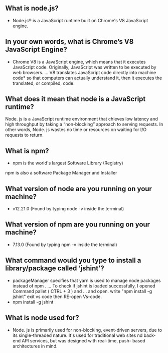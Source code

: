 ## What is node.js?
- Node.js® is a JavaScript runtime built on Chrome's V8 JavaScript engine.
## In your own words, what is Chrome’s V8 JavaScript Engine?
- Chrome V8 is a JavaScript engine, which means that it
executes JavaScript code. Originally, JavaScript was
written to be executed by web browsers. ... V8 translates
JavaScript code directly into machine code* so that computers can actually understand it, then it executes the translated, or compiled, code.

## What does it mean that node is a JavaScript runtime?
Node. js is a JavaScript runtime environment that chieves low latency and high throughput by taking a “non-blocking” approach to serving requests. In other words, Node. js wastes no time or resources on waiting for I/O requests to return.

## What is npm?
- npm is the world's largest Software Library (Registry)

npm is also a software Package Manager and Installer
## What version of node are you running on your machine?
- v12.21.0 (Found by typing node -v inside the terminal)
## What version of npm are you running on your machine?
- 7.13.0 (Found by typing npm -v inside the terminal)

## What command would you type to install a library/package called ‘jshint’?
-  packageManager specifies that yarn is used to manage node packages instead of npm . ... To check if jshint is loaded successfully, I opened Command pallet ( CTRL + 3 ) and ... and open. write "npm install -g jshint" exit vs code then RE-open Vs-code.
- npm install -g jshint

## What is node used for?
- Node. js is primarily used for non-blocking, event-driven servers, 
due to its single-threaded nature. It's used for traditional web sites
nd back-end API services, but was designed with real-time, push- based architectures in mind.


